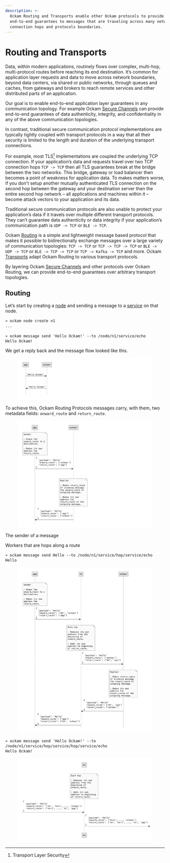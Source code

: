 ```yaml
---
description: >-
  Ockam Routing and Transports enable other Ockam protocols to provide
  end-to-end guarantees to messages that are traveling across many network
  connection hops and protocols boundaries.
---
```


# Routing and Transports

Data, within modern applications, routinely flows over complex, multi-hop, multi-protocol routes before reaching its end destination. It’s common for application layer requests and data to move across network boundaries, beyond data centers, via shared or public networks, through queues and caches, from gateways and brokers to reach remote services and other distributed parts of an application.

Our goal is to enable end-to-end application layer guarantees in any communication topology. For example Ockam [Secure Channels](secure-channels.md) can provide end-to-end guarantees of data authenticity, integrity, and confidentiality in any of the above communication topologies.

In contrast, traditional secure communication protocol implementations are typically tightly coupled with transport protocols in a way that all their security is limited to the length and duration of the underlying transport connections.

For example, most TLS[^1] implementations are coupled the underlying TCP connection. If your application’s data and requests travel over two TCP connection hops `TCP -> TCP` then all TLS guarantees break at the bridge between the two networks. This bridge, gateway or load balancer then becomes a point of weakness for application data. To makes matters worse, if you don't setup another mutually authenticated TLS connection on the second hop between the gateway and your destination server then the entire second hop network – all applications and machines within it – become attack vectors to your application and its data.&#x20;

Traditional secure communication protocols are also unable to protect your application’s data if it travels over multiple different transport protocols. They can’t guarantee data authenticity or data integrity if your application’s communication path is `UDP -> TCP` or `BLE -> TCP`.

Ockam [Routing](routing.md#routing) is a simple and lightweight message based protocol that makes it possible to bidirectionally exchange messages over a large variety of communication topologies: `TCP -> TCP` or `TCP -> TCP -> TCP` or `BLE -> UDP -> TCP` or `BLE -> TCP -> TCP` or `TCP -> Kafka -> TCP` and more. Ockam [Transports](routing.md) adapt Ockam Routing to various transport protocols.

By layering Ockam [Secure Channels](secure-channels.md) and other protocols over Ockam Routing, we can provide end-to-end guarantees over arbitrary transport topologies.

## Routing

Let’s start by creating a [node](nodes.md#node) and sending a message to a [service](nodes.md#service) on that node.

```
» ockam node create n1
...

» ockam message send 'Hello Ockam!' --to /node/n1/service/echo
Hello Ockam!
```

We get a reply back and the message flow looked like this.

<figure><img src="../../.gitbook/assets/simple.001 (1).jpeg" alt=""><figcaption></figcaption></figure>

To achieve this, Ockam Routing Protocols messages carry, with them, two metadata fields: `onward_route` and `return_route`.

<figure><img src="../../.gitbook/assets/one-hop.001.jpeg" alt=""><figcaption></figcaption></figure>

The sender of a message&#x20;



Workers that are hops along a route&#x20;

```
» ockam message send Hello --to /node/n1/service/hop/service/echo
Hello
```

<figure><img src="../../.gitbook/assets/two-hops.001.jpeg" alt=""><figcaption></figcaption></figure>

```
» ockam message send 'Hello Ockam!' --to /node/n1/service/hop/service/hop/service/echo
Hello Ockam!
```

<figure><img src="../../.gitbook/assets/n-hops.001.jpeg" alt=""><figcaption></figcaption></figure>

[^1]: Transport Layer Security
